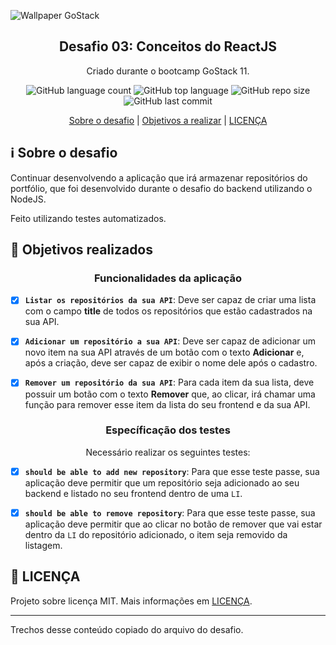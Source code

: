 ![Wallpaper GoStack](https://user-images.githubusercontent.com/58411170/79023960-f326d100-7b57-11ea-9a3b-d3fd0d6bf6bd.png)

<h2 align="center">
  Desafio 03: Conceitos do ReactJS
</h2> 

<p align="center">
  Criado durante o bootcamp GoStack 11.
</p>

<p align="center">
 
  <img alt="GitHub language count" src="https://img.shields.io/github/languages/count/gabriel-antero/challenge-reactJS">
  <img alt="GitHub top language" src="https://img.shields.io/github/languages/top/gabriel-antero/challenge-reactJS"> 
  <img alt="GitHub repo size" src="https://img.shields.io/github/repo-size/gabriel-antero/challenge-reactJS">
  <img alt="GitHub last commit" src="https://img.shields.io/github/last-commit/gabriel-antero/challenge-reactJS">
  
</p>

<p align="center">
  <a href="https://github.com/gabriel-antero/challenge-reactJS/new/master?readme=1#information_source-sobre-o-desafio">Sobre o desafio<a/> |
  <a href="https://github.com/gabriel-antero/challenge-reactJS/new/master?readme=1#dart-objetivos-realizados">Objetivos a realizar<a/> |
  <a href="https://github.com/gabriel-antero/desafio-conceitos-node/blob/master/README.md#memo-licen%C3%A7a">LICENÇA<a/>
</p>

## :information_source: Sobre o desafio
Continuar desenvolvendo a aplicação que irá armazenar repositórios do portfólio, que foi desenvolvido durante o desafio do backend utilizando o NodeJS.

Feito utilizando testes automatizados.


## :dart: Objetivos realizados

<h3 align="center">Funcionalidades da aplicação</h3>

- [X] **`Listar os repositórios da sua API`**: Deve ser capaz de criar uma lista com o campo **title** de todos os repositórios que estão cadastrados na sua API.

- [X] **`Adicionar um repositório a sua API`**: Deve ser capaz de adicionar um novo item na sua API através de um botão com o texto **Adicionar** e, após a criação, deve ser capaz de exibir o nome dele após o cadastro.

- [X] **`Remover um repositório da sua API`**: Para cada item da sua lista, deve possuir um botão com o texto **Remover** que, ao clicar, irá chamar uma função para remover esse item da lista do seu frontend e da sua API.

<h3 align="center">Específicação dos testes</h3>
<p align="center">Necessário realizar os seguintes testes:

- [X] **`should be able to add new repository`**: Para que esse teste passe, sua aplicação deve permitir que um repositório seja adicionado ao seu backend e listado no seu frontend dentro de uma `LI`.

- [X] **`should be able to remove repository`**: Para que esse teste passe, sua aplicação deve permitir que ao clicar no botão de remover que vai estar dentro da `LI` do repositório adicionado, o item seja removido da listagem.

## :memo: LICENÇA

Projeto sobre licença MIT. Mais informações em [LICENÇA](https://github.com/gabriel-antero/challenge-reactJS/blob/master/LICENSE).

---

Trechos desse conteúdo copiado do arquivo do desafio.
